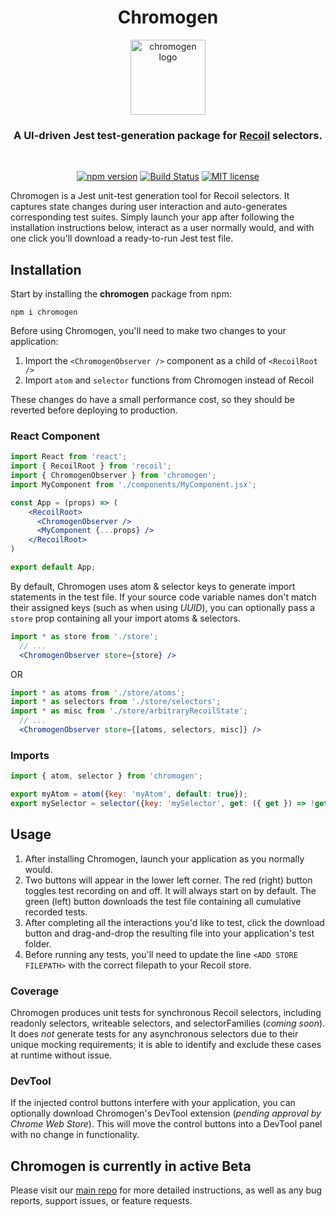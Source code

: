 <div align="center">
<h1>Chromogen</h1>

<a href="https://github.com/oslabs-beta/Chromogen">
  <img
    height="120"
    width="120"
    alt="chromogen logo"
    src="https://raw.githubusercontent.com/oslabs-beta/Chromogen/master/assets/logo/chromogen-logo.png"
  />
</a>

<h3>A UI-driven Jest test-generation package for <a href="https://www.npmjs.com/package/recoil">Recoil</a> selectors.</h3>

<br />

[![npm version](https://img.shields.io/npm/v/chromogen)](https://www.npmjs.com/package/chromogen)
[![Build Status](https://travis-ci.org/oslabs-beta/Chromogen.svg?branch=master)](https://travis-ci.org/oslabs-beta/Chromogen)
[![MIT license](https://img.shields.io/badge/license-MIT-blue.svg)](https://github.com/oslabs-beta/Chromogen/blob/master/LICENSE)

</div>

Chromogen is a Jest unit-test generation tool for Recoil selectors. It captures state changes during user interaction and auto-generates corresponding test suites. Simply launch your app after following the installation instructions below, interact as a user normally would, and with one click you'll download a ready-to-run Jest test file.

## Installation

Start by installing the **chromogen** package from npm:
```
npm i chromogen
```

Before using Chromogen, you'll need to make two changes to your application:
  1. Import the `<ChromogenObserver />` component as a child of `<RecoilRoot />`
  1. Import `atom` and `selector` functions from Chromogen instead of Recoil

These changes do have a small performance cost, so they should be reverted before deploying to production.

### React Component
```jsx
import React from 'react';
import { RecoilRoot } from 'recoil';
import { ChromogenObserver } from 'chromogen';
import MyComponent from './components/MyComponent.jsx';

const App = (props) => (
    <RecoilRoot>
      <ChromogenObserver />
      <MyComponent {...props} />
    </RecoilRoot>
)

export default App;
```

By default, Chromogen uses atom & selector keys to generate import statements in the test file. If your source code variable names don't match their assigned keys (such as when using _UUID_), you can optionally pass a `store` prop containing all your import atoms & selectors.
```jsx
import * as store from './store';
  // ...
  <ChromogenObserver store={store} />
```
OR
```jsx
import * as atoms from './store/atoms';
import * as selectors from './store/selectors';
import * as misc from './store/arbitraryRecoilState';
  // ...
  <ChromogenObserver store={[atoms, selectors, misc]} />
```

### Imports
```js
import { atom, selector } from 'chromogen';

export myAtom = atom({key: 'myAtom', default: true});
export mySelector = selector({key: 'mySelector', get: ({ get }) => !get(myAtom)});
```

## Usage
  1. After installing Chromogen, launch your application as you normally would.
  2. Two buttons will appear in the lower left corner. The red (right) button toggles test recording on and off. It will always start on by default. The green (left) button downloads the test file containing all cumulative recorded tests.
  3. After completing all the interactions you'd like to test, click the download button and drag-and-drop the resulting file into your application's test folder.
  4. Before running any tests, you'll need to update the line `<ADD STORE FILEPATH>` with the correct filepath to your Recoil store.

### Coverage
  Chromogen produces unit tests for synchronous Recoil selectors, including readonly selectors, writeable selectors, and selectorFamilies (_coming soon_). It does _not_ generate tests for any asynchronous selectors due to their unique mocking requirements; it is able to identify and exclude these cases at runtime without issue.

### DevTool
If the injected control buttons interfere with your application, you can optionally download Chromogen's DevTool extension (_pending approval by Chrome Web Store_). This will move the control buttons into a DevTool panel with no change in functionality.

## Chromogen is currently in active Beta
Please visit our [main repo](https://github.com/oslabs-beta/Chromogen) for more detailed instructions, as well as any bug reports, support issues, or feature requests.
